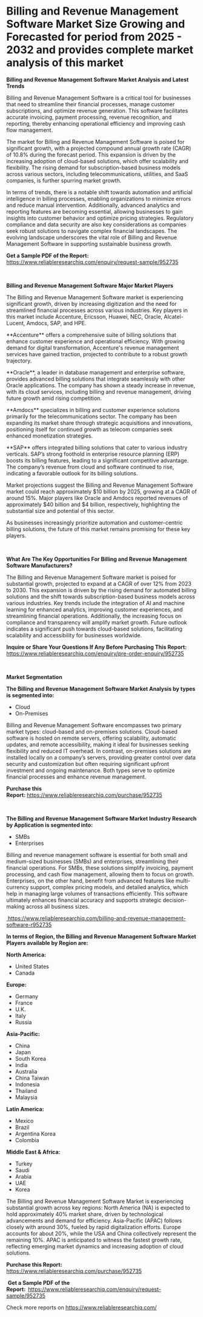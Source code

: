 <p><h1>Billing and Revenue Management Software Market Size Growing and Forecasted for period from 2025 - 2032 and provides complete market analysis of this market</h1></p><p><strong>Billing and Revenue Management Software Market Analysis and Latest Trends</strong></p>
<p><p>Billing and Revenue Management Software is a critical tool for businesses that need to streamline their financial processes, manage customer subscriptions, and optimize revenue generation. This software facilitates accurate invoicing, payment processing, revenue recognition, and reporting, thereby enhancing operational efficiency and improving cash flow management.</p><p>The market for Billing and Revenue Management Software is poised for significant growth, with a projected compound annual growth rate (CAGR) of 10.8% during the forecast period. This expansion is driven by the increasing adoption of cloud-based solutions, which offer scalability and flexibility. The rising demand for subscription-based business models across various sectors, including telecommunications, utilities, and SaaS companies, is further spurring market growth.</p><p>In terms of trends, there is a notable shift towards automation and artificial intelligence in billing processes, enabling organizations to minimize errors and reduce manual intervention. Additionally, advanced analytics and reporting features are becoming essential, allowing businesses to gain insights into customer behavior and optimize pricing strategies. Regulatory compliance and data security are also key considerations as companies seek robust solutions to navigate complex financial landscapes. The evolving landscape underscores the vital role of Billing and Revenue Management Software in supporting sustainable business growth.</p></p>
<p><strong>Get a Sample PDF of the Report:&nbsp;</strong> <a href="https://www.reliableresearchiq.com/enquiry/request-sample/952735?utm_campaign=2752&utm_medium=2&utm_source=Github&utm_content=ia&utm_term=06032025&utm_id=billing-and-revenue-management-software">https://www.reliableresearchiq.com/enquiry/request-sample/952735</a></p>
<p>&nbsp;</p>
<p><strong>Billing and Revenue Management Software Major Market Players</strong></p>
<p><p>The Billing and Revenue Management Software market is experiencing significant growth, driven by increasing digitization and the need for streamlined financial processes across various industries. Key players in this market include Accenture, Ericsson, Huawei, NEC, Oracle, Alcatel-Lucent, Amdocs, SAP, and HPE.</p><p>**Accenture** offers a comprehensive suite of billing solutions that enhance customer experience and operational efficiency. With growing demand for digital transformation, Accenture's revenue management services have gained traction, projected to contribute to a robust growth trajectory.</p><p>**Oracle**, a leader in database management and enterprise software, provides advanced billing solutions that integrate seamlessly with other Oracle applications. The company has shown a steady increase in revenue, with its cloud services, including billing and revenue management, driving future growth amid rising competition.</p><p>**Amdocs** specializes in billing and customer experience solutions primarily for the telecommunications sector. The company has been expanding its market share through strategic acquisitions and innovations, positioning itself for continued growth as telecom companies seek enhanced monetization strategies.</p><p>**SAP** offers integrated billing solutions that cater to various industry verticals. SAP’s strong foothold in enterprise resource planning (ERP) boosts its billing features, leading to a significant competitive advantage. The company’s revenue from cloud and software continued to rise, indicating a favorable outlook for its billing solutions.</p><p>Market projections suggest the Billing and Revenue Management Software market could reach approximately $10 billion by 2025, growing at a CAGR of around 15%. Major players like Oracle and Amdocs reported revenues of approximately $40 billion and $4 billion, respectively, highlighting the substantial size and potential of this sector. </p><p>As businesses increasingly prioritize automation and customer-centric billing solutions, the future of this market remains promising for these key players.</p></p>
<p>&nbsp;</p>
<p><strong>What Are The Key Opportunities For Billing and Revenue Management Software Manufacturers?</strong></p>
<p><p>The Billing and Revenue Management Software market is poised for substantial growth, projected to expand at a CAGR of over 12% from 2023 to 2030. This expansion is driven by the rising demand for automated billing solutions and the shift towards subscription-based business models across various industries. Key trends include the integration of AI and machine learning for enhanced analytics, improving customer experiences, and streamlining financial operations. Additionally, the increasing focus on compliance and transparency will amplify market growth. Future outlook indicates a significant push towards cloud-based solutions, facilitating scalability and accessibility for businesses worldwide.</p></p>
<p><strong>Inquire or Share Your Questions If Any Before Purchasing This Report:</strong> <a href="https://www.reliableresearchiq.com/enquiry/pre-order-enquiry/952735?utm_campaign=2752&utm_medium=2&utm_source=Github&utm_content=ia&utm_term=06032025&utm_id=billing-and-revenue-management-software">https://www.reliableresearchiq.com/enquiry/pre-order-enquiry/952735</a></p>
<p>&nbsp;</p>
<p><strong>Market Segmentation</strong></p>
<p><strong>The Billing and Revenue Management Software Market Analysis by types is segmented into:</strong></p>
<p><ul><li>Cloud</li><li>On-Premises</li></ul></p>
<p><p>Billing and Revenue Management Software encompasses two primary market types: cloud-based and on-premises solutions. Cloud-based software is hosted on remote servers, offering scalability, automatic updates, and remote accessibility, making it ideal for businesses seeking flexibility and reduced IT overhead. In contrast, on-premises solutions are installed locally on a company’s servers, providing greater control over data security and customization but often requiring significant upfront investment and ongoing maintenance. Both types serve to optimize financial processes and enhance revenue management.</p></p>
<p><strong>Purchase this Report:&nbsp;</strong><a href="https://www.reliableresearchiq.com/purchase/952735?utm_campaign=2752&utm_medium=2&utm_source=Github&utm_content=ia&utm_term=06032025&utm_id=billing-and-revenue-management-software">https://www.reliableresearchiq.com/purchase/952735</a></p>
<p>&nbsp;</p>
<p><strong>The Billing and Revenue Management Software Market Industry Research by Application is segmented into:</strong></p>
<p><ul><li>SMBs</li><li>Enterprises</li></ul></p>
<p><p>Billing and revenue management software is essential for both small and medium-sized businesses (SMBs) and enterprises, streamlining their financial operations. For SMBs, these solutions simplify invoicing, payment processing, and cash flow management, allowing them to focus on growth. Enterprises, on the other hand, benefit from advanced features like multi-currency support, complex pricing models, and detailed analytics, which help in managing large volumes of transactions efficiently. This software ultimately enhances financial accuracy and supports strategic decision-making across all business sizes.</p></p>
<p><a href="https://www.reliableresearchiq.com/billing-and-revenue-management-software-r952735?utm_campaign=2752&utm_medium=2&utm_source=Github&utm_content=ia&utm_term=06032025&utm_id=billing-and-revenue-management-software">&nbsp;https://www.reliableresearchiq.com/billing-and-revenue-management-software-r952735</a></p>
<p><strong>In terms of Region, the Billing and Revenue Management Software Market Players available by Region are:</strong></p>
<p>
    <p> <strong> North America: </strong>
        <ul>
            <li>United States</li>
            <li>Canada</li>
        </ul>
        </p> 
    <p> <strong> Europe: </strong>
        <ul>
            <li>Germany</li>
            <li>France</li>
            <li>U.K.</li>
            <li>Italy</li>
            <li>Russia</li>
        </ul>
        </p> 
    <p> <strong> Asia-Pacific: </strong>
        <ul>
            <li>China</li>
            <li>Japan</li>
            <li>South Korea</li>
            <li>India</li>
            <li>Australia</li>
            <li>China Taiwan</li>
            <li>Indonesia</li>
            <li>Thailand</li>
            <li>Malaysia</li>
        </ul>
        </p> 
    <p> <strong> Latin America: </strong>
        <ul>
            <li>Mexico</li>
            <li>Brazil</li>
            <li>Argentina Korea</li>
            <li>Colombia</li>
        </ul>
        </p> 
    <p> <strong> Middle East & Africa: </strong>
        <ul>
            <li>Turkey</li>
            <li>Saudi</li>
            <li>Arabia</li>
            <li>UAE</li>
            <li>Korea</li>
        </ul>
    </p>
    </p>
<p><p>The Billing and Revenue Management Software Market is experiencing substantial growth across key regions: North America (NA) is expected to hold approximately 40% market share, driven by technological advancements and demand for efficiency. Asia-Pacific (APAC) follows closely with around 30%, fueled by rapid digitalization efforts. Europe accounts for about 20%, while the USA and China collectively represent the remaining 10%. APAC is anticipated to witness the fastest growth rate, reflecting emerging market dynamics and increasing adoption of cloud solutions.</p></p>
<p><strong>Purchase this Report: </strong><a href="https://www.reliableresearchiq.com/purchase/952735?utm_campaign=2752&utm_medium=2&utm_source=Github&utm_content=ia&utm_term=06032025&utm_id=billing-and-revenue-management-software">https://www.reliableresearchiq.com/purchase/952735</a></p>
<p>&nbsp;<strong>Get a Sample PDF of the Report:&nbsp;&nbsp;</strong><a href="https://www.reliableresearchiq.com/enquiry/request-sample/952735?utm_campaign=2752&utm_medium=2&utm_source=Github&utm_content=ia&utm_term=06032025&utm_id=billing-and-revenue-management-software">https://www.reliableresearchiq.com/enquiry/request-sample/952735</a></p>
<p><strong></strong></p>
<p>Check more reports on <a href="https://www.reliableresearchiq.com/?utm_campaign=2752&utm_medium=2&utm_source=Github&utm_content=ia&utm_term=06032025&utm_id=billing-and-revenue-management-software">https://www.reliableresearchiq.com/</a></p>